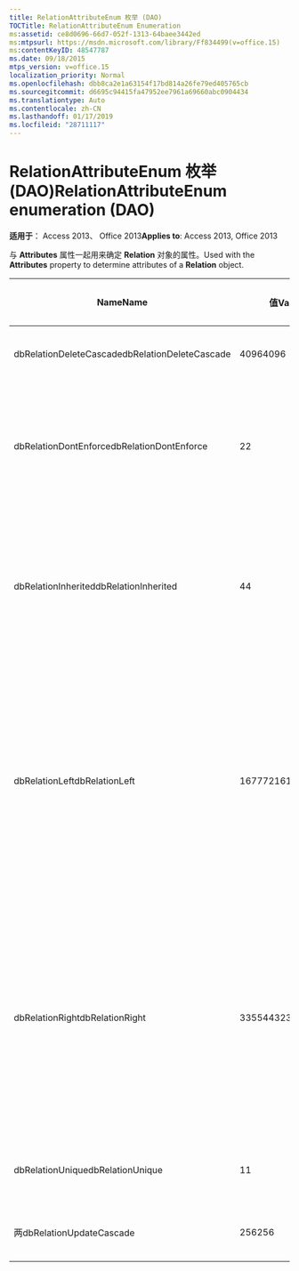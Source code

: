 ```yaml
---
title: RelationAttributeEnum 枚举 (DAO)
TOCTitle: RelationAttributeEnum Enumeration
ms:assetid: ce8d0696-66d7-052f-1313-64baee3442ed
ms:mtpsurl: https://msdn.microsoft.com/library/Ff834499(v=office.15)
ms:contentKeyID: 48547787
ms.date: 09/18/2015
mtps_version: v=office.15
localization_priority: Normal
ms.openlocfilehash: dbb8ca2e1a63154f17bd814a26fe79ed405765cb
ms.sourcegitcommit: d6695c94415fa47952ee7961a69660abc0904434
ms.translationtype: Auto
ms.contentlocale: zh-CN
ms.lasthandoff: 01/17/2019
ms.locfileid: "28711117"
---
```

# <a name="relationattributeenum-enumeration-dao"></a><span data-ttu-id="1f42b-102">RelationAttributeEnum 枚举 (DAO)</span><span class="sxs-lookup"><span data-stu-id="1f42b-102">RelationAttributeEnum enumeration (DAO)</span></span>


<span data-ttu-id="1f42b-103">**适用于**： Access 2013、 Office 2013</span><span class="sxs-lookup"><span data-stu-id="1f42b-103">**Applies to**: Access 2013, Office 2013</span></span>

<span data-ttu-id="1f42b-104">与 **Attributes** 属性一起用来确定 **Relation** 对象的属性。</span><span class="sxs-lookup"><span data-stu-id="1f42b-104">Used with the **Attributes** property to determine attributes of a **Relation** object.</span></span>

<table>
<colgroup>
<col style="width: 33%" />
<col style="width: 33%" />
<col style="width: 33%" />
</colgroup>
<thead>
<tr class="header">
<th><p><span data-ttu-id="1f42b-105">Name</span><span class="sxs-lookup"><span data-stu-id="1f42b-105">Name</span></span></p></th>
<th><p><span data-ttu-id="1f42b-106">值</span><span class="sxs-lookup"><span data-stu-id="1f42b-106">Value</span></span></p></th>
<th><p><span data-ttu-id="1f42b-107">说明</span><span class="sxs-lookup"><span data-stu-id="1f42b-107">Description</span></span></p></th>
</tr>
</thead>
<tbody>
<tr class="odd">
<td><p><span data-ttu-id="1f42b-108">dbRelationDeleteCascade</span><span class="sxs-lookup"><span data-stu-id="1f42b-108">dbRelationDeleteCascade</span></span></p></td>
<td><p><span data-ttu-id="1f42b-109">4096</span><span class="sxs-lookup"><span data-stu-id="1f42b-109">4096</span></span></p></td>
<td><p><span data-ttu-id="1f42b-110">级联删除</span><span class="sxs-lookup"><span data-stu-id="1f42b-110">Deletions cascade</span></span></p></td>
</tr>
<tr class="even">
<td><p><span data-ttu-id="1f42b-111">dbRelationDontEnforce</span><span class="sxs-lookup"><span data-stu-id="1f42b-111">dbRelationDontEnforce</span></span></p></td>
<td><p><span data-ttu-id="1f42b-112">2</span><span class="sxs-lookup"><span data-stu-id="1f42b-112">2</span></span></p></td>
<td><p><span data-ttu-id="1f42b-113">不实施关系（无参照完整性）</span><span class="sxs-lookup"><span data-stu-id="1f42b-113">Relationship not enforced (no referential integrity)</span></span></p></td>
</tr>
<tr class="odd">
<td><p><span data-ttu-id="1f42b-114">dbRelationInherited</span><span class="sxs-lookup"><span data-stu-id="1f42b-114">dbRelationInherited</span></span></p></td>
<td><p><span data-ttu-id="1f42b-115">4</span><span class="sxs-lookup"><span data-stu-id="1f42b-115">4</span></span></p></td>
<td><p><span data-ttu-id="1f42b-116">关系存在于包含两个链接表的数据库中</span><span class="sxs-lookup"><span data-stu-id="1f42b-116">Relationship exists in the database containing the two linked tables</span></span></p></td>
</tr>
<tr class="even">
<td><p><span data-ttu-id="1f42b-117">dbRelationLeft</span><span class="sxs-lookup"><span data-stu-id="1f42b-117">dbRelationLeft</span></span></p></td>
<td><p><span data-ttu-id="1f42b-118">16777216</span><span class="sxs-lookup"><span data-stu-id="1f42b-118">16777216</span></span></p></td>
<td><p><span data-ttu-id="1f42b-p101">仅适用于 Microsoft Access。在设计视图中，将“左联接”显示为默认的联接类型。</span><span class="sxs-lookup"><span data-stu-id="1f42b-p101">Microsoft Access only. In Design view, display a LEFT JOIN as the default join type.</span></span></p></td>
</tr>
<tr class="odd">
<td><p><span data-ttu-id="1f42b-121">dbRelationRight</span><span class="sxs-lookup"><span data-stu-id="1f42b-121">dbRelationRight</span></span></p></td>
<td><p><span data-ttu-id="1f42b-122">33554432</span><span class="sxs-lookup"><span data-stu-id="1f42b-122">33554432</span></span></p></td>
<td><p><span data-ttu-id="1f42b-p102">仅适用于 Microsoft Access。在设计视图中，将“右联接”显示为默认的联接类型。</span><span class="sxs-lookup"><span data-stu-id="1f42b-p102">Microsoft Access only. In Design view, display a RIGHT JOIN as the default join type.</span></span></p></td>
</tr>
<tr class="even">
<td><p><span data-ttu-id="1f42b-125">dbRelationUnique</span><span class="sxs-lookup"><span data-stu-id="1f42b-125">dbRelationUnique</span></span></p></td>
<td><p><span data-ttu-id="1f42b-126">1</span><span class="sxs-lookup"><span data-stu-id="1f42b-126">1</span></span></p></td>
<td><p><span data-ttu-id="1f42b-127">一对一关系</span><span class="sxs-lookup"><span data-stu-id="1f42b-127">One-to-one relationship</span></span></p></td>
</tr>
<tr class="odd">
<td><p><span data-ttu-id="1f42b-128">两</span><span class="sxs-lookup"><span data-stu-id="1f42b-128">dbRelationUpdateCascade</span></span></p></td>
<td><p><span data-ttu-id="1f42b-129">256</span><span class="sxs-lookup"><span data-stu-id="1f42b-129">256</span></span></p></td>
<td><p><span data-ttu-id="1f42b-130">级联更新</span><span class="sxs-lookup"><span data-stu-id="1f42b-130">Updates cascade</span></span></p></td>
</tr>
</tbody>
</table>

